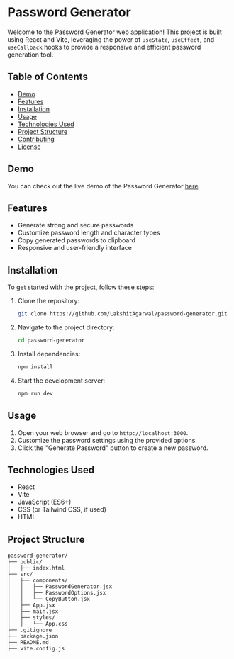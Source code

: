 # Password Generator

Welcome to the Password Generator web application! This project is built using React and Vite, leveraging the power of `useState`, `useEffect`, and `useCallback` hooks to provide a responsive and efficient password generation tool.

## Table of Contents
- [Demo](#demo)
- [Features](#features)
- [Installation](#installation)
- [Usage](#usage)
- [Technologies Used](#technologies-used)
- [Project Structure](#project-structure)
- [Contributing](#contributing)
- [License](#license)

## Demo
You can check out the live demo of the Password Generator [here](#).

## Features
- Generate strong and secure passwords
- Customize password length and character types
- Copy generated passwords to clipboard
- Responsive and user-friendly interface

## Installation
To get started with the project, follow these steps:

1. Clone the repository:
    ```bash
    git clone https://github.com/LakshitAgarwal/password-generator.git
    ```
2. Navigate to the project directory:
    ```bash
    cd password-generator
    ```
3. Install dependencies:
    ```bash
    npm install
    ```
4. Start the development server:
    ```bash
    npm run dev
    ```

## Usage
1. Open your web browser and go to `http://localhost:3000`.
2. Customize the password settings using the provided options.
3. Click the "Generate Password" button to create a new password.

## Technologies Used
- React
- Vite
- JavaScript (ES6+)
- CSS (or Tailwind CSS, if used)
- HTML

## Project Structure
```plaintext
password-generator/
├── public/
│   ├── index.html
├── src/
│   ├── components/
│   │   ├── PasswordGenerator.jsx
│   │   ├── PasswordOptions.jsx
│   │   └── CopyButton.jsx
│   ├── App.jsx
│   ├── main.jsx
│   ├── styles/
│   │   └── App.css
├── .gitignore
├── package.json
├── README.md
├── vite.config.js
